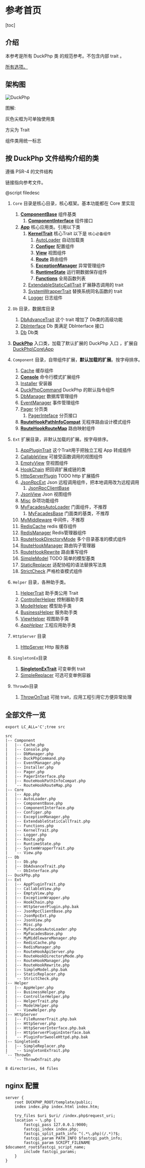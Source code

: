 # 参考首页
[toc]
## 介绍

本参考是所有 DuckPhp 类 的规范参考。不包含内部 trait 。


[所有选项。](options.md)

## 架构图

![DuckPhp](../duckphp.gv.svg)


图解:

灰色尖框为可单独使用类

方尖为 Trait

组件类用统一标志


## 按 DuckPhp 文件结构介绍的类

遵循 PSR-4 的文件结构

链接指向参考文件。

@script filedesc
1. `Core` 目录是核心目录，核心框架。基本功能都在 Core 里实现
    1. **[ComponentBase](Core-ComponentBase.md)** 组件基类
         1. **[ComponentInterface](Core-ComponentInterface.md)** 组件接口
    2. **[App](Core-App.md)** 核心应用类。引用以下类
        1. **[KernelTrait](Core-KernelTrait.md)** 核心Trait 以下是 `核心必备组件`
            1. [AutoLoader](Core-AutoLoader.md) 自动加载类
            2. **[Configer](Core-Configer.md)** 配置组件
            3. **[View](Core-View.md)** 视图组件
            4. **[Route](Core-Route.md)** 路由组件
            5. **[ExceptionManager](Core-ExceptionManager.md)**   异常管理组件
            6. **[RuntimeState](Core-RuntimeState.md)** 运行期数据保存组件
            7. **[Functions](Core-Functions.md)** 全局函数列表
        2. [ExtendableStaticCallTrait](Core-ExtendableStaticCallTrait.md) 扩展静态调用的 trait
        3. [SystemWrapperTrait](Core-SystemWrapperTrait.md) 替换系统同名函数的 trait
        4. [Logger](Core-Logger.md) 日志组件
2. `Db` 目录，数据库目录
   1. [DbAdvanceTrait](Db-DbAdvanceTrait.md)  这个 trait 增加了 Db类的高级功能
   2. [DbInterface](Db-DbInterface.md) Db 类满足 DbInterface 接口
   3. [Db](Db-Db.md) Db类
3. **[DuckPhp](DuckPhp.md)** 入口类，加载了默认扩展的 DuckPhp 入口 ，扩展自 [DuckPhp\\Core\\App](Core-App.md)
4. `Component` 目录，自带组件扩展，**默认加载的扩展**。按字母排序。
   1. [Cache](Component-Cache.md) 缓存组件
   2. **[Console](Component-Cache.md)** 命令行模式扩展组件
   3. [Installer](Component-Installer.md) 安装器
   4. [DuckPhpCommand](Component-DuckPhpCommand.md) DuckPhp 的默认指令组件
   5. [DbManager](Component-DbManager.md) 数据库管理组件
   6. [EventManager](Component-EventManager.md) 事件管理组件
   7. [Pager](Component-Pager.md) 分页类
        1. [PagerInteface](Component-PagerInteface.md) 分页接口
   8. **[RouteHookPathInfoCompat](Component-RouteHookPathInfoCompat.md)** 无程序路由设计模式组件
   9. **[RouteHookRouteMap](Component-RouteHookRouteMap.md)** 路由映射组件

5. `Ext` 扩展目录，非默认加载的扩展。按字母排序。
    1. [AppPluginTrait](Ext-AppPluginTrait.md)   这个Trait用于把独立工程 App 转成插件 
    2. [CallableView](Ext-CallableView.md) 可接受函数调用的视图组件
    3. [EmptyView](Ext-EmptyView.md) 空视图组件
    4. [HookChain](Ext-HookChain.md) 把回调扩展成链的类
    5. [HttpServerPlugin](Ext-HttpServerPlugin.md) TODO http 扩展插件
    6. [JsonRpcExt](Ext-JsonRpcExt.md) Json 远程调用组件，把本地调用改为远程调用
        1. [JsonRpcClientBase](Ext-JsonRpcClientBase.md)
    7. [JsonView](Ext-JsonView.md) Json 视图组件
    8. [Misc](Ext-Misc.md) 杂项功能组件
    9. [MyFacadesAutoLoader](Ext-MyFacadesAutoLoader.md) 门面组件，不推荐
        1. [MyFacadesBase](Ext-MyFacadesBase.md) 门面类的基类，不推荐
    10. [MyMiddleware](Ext-MyMiddleware.md) 中间件，不推荐
    11. [RedisCache](Ext-RedisSimpleCache.md) redis 缓存组件
    12. [RedisManager](Ext-RedisManager.md) Redis管理器组件
    13. [RouteHookDirectoryMode](Ext-RouteHookDirectoryMode.md) 多个目录基准的模式组件
    14. [RouteHookManager](Ext-RouteHookManager.md) 路由钩子管理器
    15. [RouteHookRewrite](Ext-RouteHookRewrite.md) 路由重写组件
    16. [SimpleModel](Ext-SimpleModel.md) TODO 简单的模型基类
    17. [StaticReplacer](Ext-StaticReplacer.md) 适配协程的语法替换写法类
    18. [StrictCheck](Ext-StrictCheck.md) 严格检查模式组件
6. `Helper` 目录，各种助手类。
    1. [HelperTrait](Helper-HelperTrait.md) 助手类公用 Trait
    2. [ControllerHelper](Helper-ControllerHelper.md) 控制器助手类
    3. [ModelHelper](Helper-ModelHelper.md) 模型助手类
    4. [BusinessHelper](Helper-BusinessHelper.md) 服务助手类
    5. [ViewHelper](Helper-ViewHelper.md) 视图助手类
    6. *[AppHelper](Helper-AppHelper.md)* 工程应用助手类
7. `HttpServer` 目录
    1. [HttpServer](HttpServer-HttpServer.md)  Http 服务器
8. `SingletonEx`目录
    1. **[SingletonExTrait](SingletonEx-SingletonExTrait.md)**  可变单例 trait
    1. [SimpleReplacer](SingletonEx-SimpleReplacer.md)  可选可变单例容器
9. `ThrowOn`目录
    1. [ThrowOnTrait](ThrowOn-ThrowOnTrait.md) 可抛 trait，应用工程引用它方便异常处理

##  全部文件一览

```
export LC_ALL='C';tree src

src
|-- Component
|   |-- Cache.php
|   |-- Console.php
|   |-- DbManager.php
|   |-- DuckPhpCommand.php
|   |-- EventManager.php
|   |-- Installer.php
|   |-- Pager.php
|   |-- PagerInterface.php
|   |-- RouteHookPathInfoCompat.php
|   `-- RouteHookRouteMap.php
|-- Core
|   |-- App.php
|   |-- AutoLoader.php
|   |-- ComponentBase.php
|   |-- ComponentInterface.php
|   |-- Configer.php
|   |-- ExceptionManager.php
|   |-- ExtendableStaticCallTrait.php
|   |-- Functions.php
|   |-- KernelTrait.php
|   |-- Logger.php
|   |-- Route.php
|   |-- RuntimeState.php
|   |-- SystemWrapperTrait.php
|   `-- View.php
|-- Db
|   |-- Db.php
|   |-- DbAdvanceTrait.php
|   `-- DbInterface.php
|-- DuckPhp.php
|-- Ext
|   |-- AppPluginTrait.php
|   |-- CallableView.php
|   |-- EmptyView.php
|   |-- ExceptionWrapper.php
|   |-- HookChain.php
|   |-- HttpServerPlugin.php.bak
|   |-- JsonRpcClientBase.php
|   |-- JsonRpcExt.php
|   |-- JsonView.php
|   |-- Misc.php
|   |-- MyFacadesAutoLoader.php
|   |-- MyFacadesBase.php
|   |-- MyMiddlewareManager.php
|   |-- RedisCache.php
|   |-- RedisManager.php
|   |-- RouteHookApiServer.php
|   |-- RouteHookDirectoryMode.php
|   |-- RouteHookManager.php
|   |-- RouteHookRewrite.php
|   |-- SimpleModel.php.bak
|   |-- StaticReplacer.php
|   `-- StrictCheck.php
|-- Helper
|   |-- AppHelper.php
|   |-- BusinessHelper.php
|   |-- ControllerHelper.php
|   |-- HelperTrait.php
|   |-- ModelHelper.php
|   `-- ViewHelper.php
|-- HttpServer
|   |-- FileRunnerTrait.php.bak
|   |-- HttpServer.php
|   |-- HttpServerInterface.php.bak
|   |-- HttpServerPluginInterface.bak
|   `-- PluginForSwooleHttpd.php.bak
|-- SingletonEx
|   |-- SimpleReplacer.php
|   `-- SingletonExTrait.php
`-- ThrowOn
    `-- ThrowOnTrait.php

8 directories, 64 files
```

## nginx 配置


```
server {
    root DUCKPHP_ROOT/template/public;
    index index.php index.html index.htm;
    
    try_files $uri $uri/ /index.php$request_uri;
    location ~ \.php {
        fastcgi_pass 127.0.0.1:9000;
        fastcgi_index index.php;
        fastcgi_split_path_info ^(.*\.php)(/.*)?$;
        fastcgi_param PATH_INFO $fastcgi_path_info;
        fastcgi_param SCRIPT_FILENAME $document_root$fastcgi_script_name;
        include fastcgi_params;
    }
}
```
